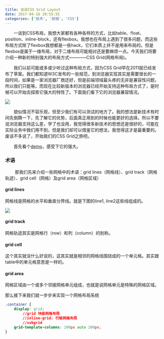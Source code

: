 ```yaml
---
title: 谈谈CSS Grid Layout
date: 2017-04-16 20:55:55
categories: ['技术', '前端', 'CSS']
---
```


&emsp;&emsp;一谈到CSS布局，我想大家都有各种各样的方式，比如table、float、position、inline-block，还有flexbox。我想也在布局上遇到了很多问题，而这些布局方式除了flexbox我想都是一些hack，它们本质上并不是用来布局的。但是flexbox是属于一维布局，对于二维布局可能相对还是要麻烦一点。今天我们将要介绍一种新的特别强大的布局方式————CSS Grid(网格布局)。

&emsp;&emsp;我们以前可能或多或少听过这种布局方式，因为CSS Grid早在2011就已经发布了草案。我们都知道W3C发布的一些规范，到浏览器实现其实是需要很长的一段时间，如果是一家浏览器厂商还好，但是前端领域最头疼的无非是兼容性问题，所以我们只能等。而现在比较新版本的浏览器已经开始支持这种布局方式了，是时候可以开始去探索它强大的特性了。下面我们看下它的浏览器兼容情况。

![](http://oofjmuxr0.bkt.clouddn.com/css_grid_compatible.jpeg)

&emsp;&emsp;貌似情况不容乐观，但至少我们有可以测试的地方了。我的想法是新技术有时间先倒腾一下，先了解它的优势，后面真正用到的时候也能更好的选择。所以不要说浏览器支持这么差，学了也没用，我觉得很多新技术的思想还是很好的，可能在实际业务中我们用不到，但是我们却可以借鉴它的想法，我觉得这才是最重要的。废话不多说了，开始我们的CSS Grid之旅吧。

&emsp;&emsp;首先看个[demo](http://demo.51hzh.me/css-grid)，感受下它的强大。

### 术语
&emsp;&emsp; 那我们先来介绍一些网格中的术语：grid lines（网格线）、grid track（网格轨迹）、grid cell（网格）及grid area（网格区域）

#### grid lines
网格线是网格的水平和垂直分界线。就是下图的line1, line2这些线组成的。

![](http://oofjmuxr0.bkt.clouddn.com/grid-lines.png)

#### grid track
网格轨迹其实是网格行（row）和列（column）的别称。

#### grid cell 
这个其实就没什么好说的，这其实就是相邻的网格线围绕成的一个单元格。其实跟table中的单元格意思是一样的。

#### grid area 
网格区域由一个或多个邻接网格单元组成，也就是说网格单元是特殊的网格区域。

那么接下来我们就一步步来实现一个网格布局系统

```css
.container {
	display: grid;
		//grid 块级网格布局
		//inline-grid: 行级网格布局
		//subgrid
	grid-template-columns: 200px auto 200px;
}
```










